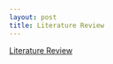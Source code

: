 ```yaml
---
layout: post
title: Literature Review
---
```


[Literature Review](https://docs.google.com/document/d/1FItwRt7Y9j4Smc5ghVtS_CwxvpvbMSmdVJqh4lSF6YA/edit?usp=sharing)
